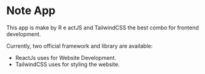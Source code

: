 # Note App

This app is make by R e actJS and TailwindCSS the best combo for frontend development.

Currently, two official framework and library are available:

- ReactJs uses for Website Development.
- TailwindCSS uses for styling the website.
